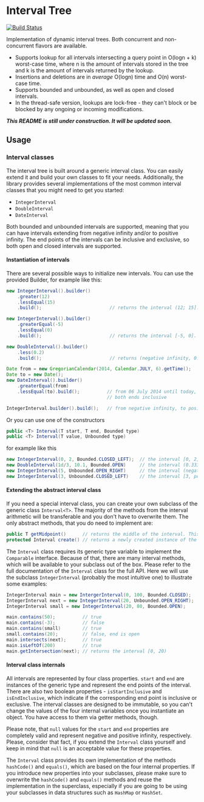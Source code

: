 # Interval Tree

[![Build Status](https://travis-ci.org/lodborg/interval-tree.svg?branch=master)](https://travis-ci.org/lodborg/interval-tree)

Implementation of dynamic interval trees. Both concurrent and non-concurrent flavors are available.
* Supports lookup for all intervals intersecting a query point in O(logn + k) worst-case time, where n is the amount of intervals stored in the tree and k is the amount of intervals returned by the lookup.
* Insertions and deletions are in *average* O(logn) time and O(n) worst-case time.
* Supports bounded and unbounded, as well as open and closed intervals.
* In the thread-safe version, lookups are lock-free - they can't block or be blocked by any ongoing or incoming modifications.

**_This README is still under construction. It will be updated soon._**

## Usage

### Interval classes
The interval tree is built around a generic interval class. You can easily extend it and build your own classes to fit your needs. Additionally, the library provides several implementations of the most common interval classes that you might need to get you started:
* `IntegerInterval`
* `DoubleInterval`
* `DateInterval`

Both bounded and unbounded intervals are supported, meaning that you can have intervals extending from negative infinity and/or to positive infinity. The end points of the intervals can be inclusive and exclusive, so both open and closed intervals are supported.

#### Instantiation of intervals
There are several possible ways to initialize new intervals. You can use the provided Builder, for example like this:

```java
new IntegerInterval().builder()
    .greater(12)
    .lessEqual(15)
    .build();                         // returns the interval (12; 15].

new IntegerInterval().builder()
    .greaterEqual(-5)
    .lessEqual(0)
    .build();                         // returns the interval [-5, 0].

new DoubleInterval().builder()
    .less(0.2)
    .build();                         // returns (negative infinity, 0.2)

Date from = new GregorianCalendar(2014, Calendar.JULY, 6).getTime();
Date to = new Date();
new DateInterval().builder()
    .greaterEqual(from)
    .lessEqual(to).build();          // from 06 July 2014 until today,
                                     // both ends inclusive

IntegerInterval.builder().build();   // from negative infinity, to positive infinity
```

Or you can use one of the constructors
```java
public <T> Interval(T start, T end, Bounded type)
public <T> Interval(T value, Unbounded type)
```
for example like this
```java
new IntegerInterval(0, 2, Bounded.CLOSED_LEFT);  // the interval [0, 2). The start point is inclusive, end point is not
new DoubleInterval(1d/3, 10.1, Bounded.OPEN)     // the interval (0.333(3), 10.1)
new IntegerInterval(5, Unbounded.OPEN_RIGHT)     // the interval (negative infinity, 5)
new IntegerInterval(3, Unbounded.CLOSED_LEFT)    // the interval [3, positive infinity)
```

#### Extending the abstract interval class
If you need a special interval class, you can create your own subclass of the generic class `Interval<T>`. The majority of the methods from the interval arithmetic will be transferable and you don't have to overwrite them. The only abstract methods, that you do need to implement are:
```java
public T getMidpoint()      // returns the middle of the interval. This is needed for the tree.
protected Interval create() // returns a newly created instance of the class. Needed to avoid reflexion.
```
The `Interval` class requires its generic type variable to implement the `Comparable` interface. Because of that, there are many interval methods, which will be available to your subclass out of the box. Please refer to the full documentation of the `Interval` class for the full API. Here we will use the subclass `IntegerInterval` (probably the most intuitive one) to illustrate some examples:
```java
IntegerInterval main = new IntergerInterval(0, 100, Bounded.CLOSED);    // the interval [0, 100]
IntegerInterval next = new IntegerInterval(20, Unbounded.OPEN_RIGHT);   // the interval (negative infinity, 20)
IntegerInterval small = new IntegerInterval(20, 80, Bounded.OPEN);      // the interval (20, 80)

main.contains(50);          // true
main.contains(-3);          // false
main.contains(small)        // true
small.contains(20);         // false, end is open
main.intersects(next);      // true
main.isLeftOf(200)          // true
main.getIntersection(next); // returns the interval [0, 20)
```

#### Interval class internals
All intervals are represented by four class properties. `start` and `end` are instances of the generic type and represent the end points of the interval. There are also two boolean properties - `isStartInclusive` and `isEndInclusive`, which indicate if the corresponding end point is inclusive or exclusive. The interval classes are designed to be immutable, so you can't change the values of the four internal variables once you instantiate an object. You have access to them via getter methods, though.

Please note, that `null` values for the `start` and `end` properties are completely valid and represent negative and positive infinity, respectively. Please, consider that fact, if you extend the `Interval` class yourself and keep in mind that `null` is an acceptable value for these properties.

The `Interval` class provides its own implementation of the methods `hashCode()` and `equals()`, which are based on the four internal properties. If you introduce new properties into your subclasses, please make sure to overwrite the `hashCode()` and `equals()` methods and reuse the implementation in the superclass, especially if you are going to be using your subclasses in data structures such as `HashMap` or `HashSet`.






